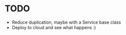 # TODO

* Reduce duplication, maybe with a Service base class
* Deploy to cloud and see what happens :)
